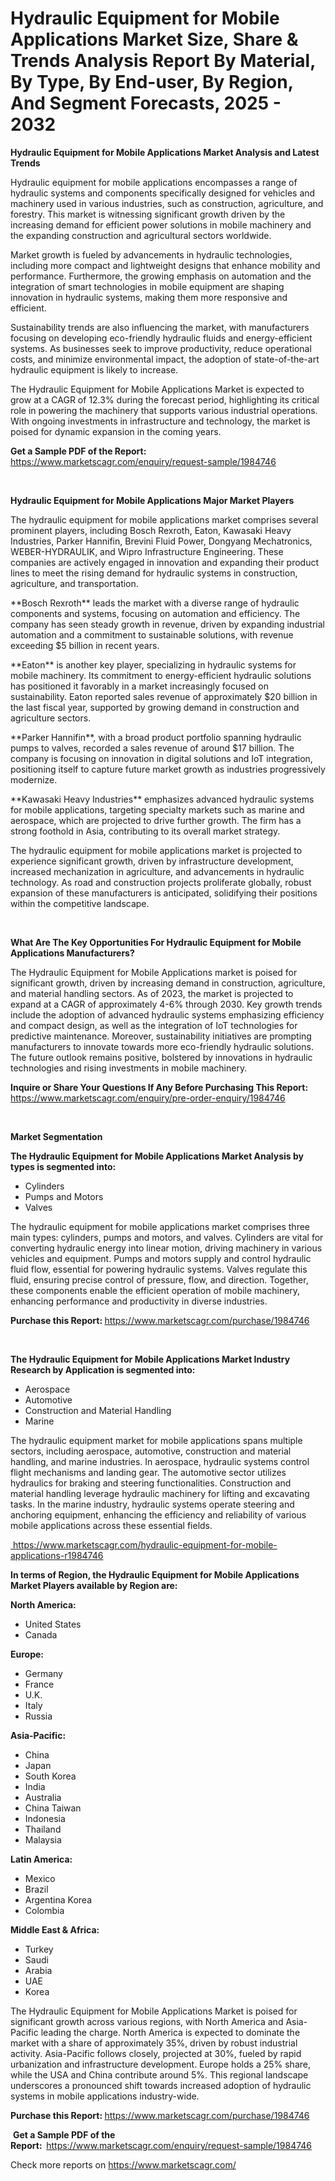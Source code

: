 <p><h1>Hydraulic Equipment for Mobile Applications Market Size, Share & Trends Analysis Report By Material, By Type, By End-user, By Region, And Segment Forecasts, 2025 - 2032</h1></p><p><strong>Hydraulic Equipment for Mobile Applications Market Analysis and Latest Trends</strong></p>
<p><p>Hydraulic equipment for mobile applications encompasses a range of hydraulic systems and components specifically designed for vehicles and machinery used in various industries, such as construction, agriculture, and forestry. This market is witnessing significant growth driven by the increasing demand for efficient power solutions in mobile machinery and the expanding construction and agricultural sectors worldwide.</p><p>Market growth is fueled by advancements in hydraulic technologies, including more compact and lightweight designs that enhance mobility and performance. Furthermore, the growing emphasis on automation and the integration of smart technologies in mobile equipment are shaping innovation in hydraulic systems, making them more responsive and efficient.</p><p>Sustainability trends are also influencing the market, with manufacturers focusing on developing eco-friendly hydraulic fluids and energy-efficient systems. As businesses seek to improve productivity, reduce operational costs, and minimize environmental impact, the adoption of state-of-the-art hydraulic equipment is likely to increase.</p><p>The Hydraulic Equipment for Mobile Applications Market is expected to grow at a CAGR of 12.3% during the forecast period, highlighting its critical role in powering the machinery that supports various industrial operations. With ongoing investments in infrastructure and technology, the market is poised for dynamic expansion in the coming years.</p></p>
<p><strong>Get a Sample PDF of the Report:&nbsp;</strong> <a href="https://www.marketscagr.com/enquiry/request-sample/1984746?utm_campaign=2471&utm_medium=2&utm_source=Github&utm_content=ia&utm_term=02032025&utm_id=hydraulic-equipment-for-mobile-applications">https://www.marketscagr.com/enquiry/request-sample/1984746</a></p>
<p>&nbsp;</p>
<p><strong>Hydraulic Equipment for Mobile Applications Major Market Players</strong></p>
<p><p>The hydraulic equipment for mobile applications market comprises several prominent players, including Bosch Rexroth, Eaton, Kawasaki Heavy Industries, Parker Hannifin, Brevini Fluid Power, Dongyang Mechatronics, WEBER-HYDRAULIK, and Wipro Infrastructure Engineering. These companies are actively engaged in innovation and expanding their product lines to meet the rising demand for hydraulic systems in construction, agriculture, and transportation.</p><p>**Bosch Rexroth** leads the market with a diverse range of hydraulic components and systems, focusing on automation and efficiency. The company has seen steady growth in revenue, driven by expanding industrial automation and a commitment to sustainable solutions, with revenue exceeding $5 billion in recent years.</p><p>**Eaton** is another key player, specializing in hydraulic systems for mobile machinery. Its commitment to energy-efficient hydraulic solutions has positioned it favorably in a market increasingly focused on sustainability. Eaton reported sales revenue of approximately $20 billion in the last fiscal year, supported by growing demand in construction and agriculture sectors.</p><p>**Parker Hannifin**, with a broad product portfolio spanning hydraulic pumps to valves, recorded a sales revenue of around $17 billion. The company is focusing on innovation in digital solutions and IoT integration, positioning itself to capture future market growth as industries progressively modernize.</p><p>**Kawasaki Heavy Industries** emphasizes advanced hydraulic systems for mobile applications, targeting specialty markets such as marine and aerospace, which are projected to drive further growth. The firm has a strong foothold in Asia, contributing to its overall market strategy.</p><p>The hydraulic equipment for mobile applications market is projected to experience significant growth, driven by infrastructure development, increased mechanization in agriculture, and advancements in hydraulic technology. As road and construction projects proliferate globally, robust expansion of these manufacturers is anticipated, solidifying their positions within the competitive landscape.</p></p>
<p>&nbsp;</p>
<p><strong>What Are The Key Opportunities For Hydraulic Equipment for Mobile Applications Manufacturers?</strong></p>
<p><p>The Hydraulic Equipment for Mobile Applications market is poised for significant growth, driven by increasing demand in construction, agriculture, and material handling sectors. As of 2023, the market is projected to expand at a CAGR of approximately 4-6% through 2030. Key growth trends include the adoption of advanced hydraulic systems emphasizing efficiency and compact design, as well as the integration of IoT technologies for predictive maintenance. Moreover, sustainability initiatives are prompting manufacturers to innovate towards more eco-friendly hydraulic solutions. The future outlook remains positive, bolstered by innovations in hydraulic technologies and rising investments in mobile machinery.</p></p>
<p><strong>Inquire or Share Your Questions If Any Before Purchasing This Report:</strong> <a href="https://www.marketscagr.com/enquiry/pre-order-enquiry/1984746?utm_campaign=2471&utm_medium=2&utm_source=Github&utm_content=ia&utm_term=02032025&utm_id=hydraulic-equipment-for-mobile-applications">https://www.marketscagr.com/enquiry/pre-order-enquiry/1984746</a></p>
<p>&nbsp;</p>
<p><strong>Market Segmentation</strong></p>
<p><strong>The Hydraulic Equipment for Mobile Applications Market Analysis by types is segmented into:</strong></p>
<p><ul><li>Cylinders</li><li>Pumps and Motors</li><li>Valves</li></ul></p>
<p><p>The hydraulic equipment for mobile applications market comprises three main types: cylinders, pumps and motors, and valves. Cylinders are vital for converting hydraulic energy into linear motion, driving machinery in various vehicles and equipment. Pumps and motors supply and control hydraulic fluid flow, essential for powering hydraulic systems. Valves regulate this fluid, ensuring precise control of pressure, flow, and direction. Together, these components enable the efficient operation of mobile machinery, enhancing performance and productivity in diverse industries.</p></p>
<p><strong>Purchase this Report:&nbsp;</strong><a href="https://www.marketscagr.com/purchase/1984746?utm_campaign=2471&utm_medium=2&utm_source=Github&utm_content=ia&utm_term=02032025&utm_id=hydraulic-equipment-for-mobile-applications">https://www.marketscagr.com/purchase/1984746</a></p>
<p>&nbsp;</p>
<p><strong>The Hydraulic Equipment for Mobile Applications Market Industry Research by Application is segmented into:</strong></p>
<p><ul><li>Aerospace</li><li>Automotive</li><li>Construction and Material Handling</li><li>Marine</li></ul></p>
<p><p>The hydraulic equipment market for mobile applications spans multiple sectors, including aerospace, automotive, construction and material handling, and marine industries. In aerospace, hydraulic systems control flight mechanisms and landing gear. The automotive sector utilizes hydraulics for braking and steering functionalities. Construction and material handling leverage hydraulic machinery for lifting and excavating tasks. In the marine industry, hydraulic systems operate steering and anchoring equipment, enhancing the efficiency and reliability of various mobile applications across these essential fields.</p></p>
<p><a href="https://www.marketscagr.com/hydraulic-equipment-for-mobile-applications-r1984746?utm_campaign=2471&utm_medium=2&utm_source=Github&utm_content=ia&utm_term=02032025&utm_id=hydraulic-equipment-for-mobile-applications">&nbsp;https://www.marketscagr.com/hydraulic-equipment-for-mobile-applications-r1984746</a></p>
<p><strong>In terms of Region, the Hydraulic Equipment for Mobile Applications Market Players available by Region are:</strong></p>
<p>
    <p> <strong> North America: </strong>
        <ul>
            <li>United States</li>
            <li>Canada</li>
        </ul>
        </p> 
    <p> <strong> Europe: </strong>
        <ul>
            <li>Germany</li>
            <li>France</li>
            <li>U.K.</li>
            <li>Italy</li>
            <li>Russia</li>
        </ul>
        </p> 
    <p> <strong> Asia-Pacific: </strong>
        <ul>
            <li>China</li>
            <li>Japan</li>
            <li>South Korea</li>
            <li>India</li>
            <li>Australia</li>
            <li>China Taiwan</li>
            <li>Indonesia</li>
            <li>Thailand</li>
            <li>Malaysia</li>
        </ul>
        </p> 
    <p> <strong> Latin America: </strong>
        <ul>
            <li>Mexico</li>
            <li>Brazil</li>
            <li>Argentina Korea</li>
            <li>Colombia</li>
        </ul>
        </p> 
    <p> <strong> Middle East & Africa: </strong>
        <ul>
            <li>Turkey</li>
            <li>Saudi</li>
            <li>Arabia</li>
            <li>UAE</li>
            <li>Korea</li>
        </ul>
    </p>
    </p>
<p><p>The Hydraulic Equipment for Mobile Applications Market is poised for significant growth across various regions, with North America and Asia-Pacific leading the charge. North America is expected to dominate the market with a share of approximately 35%, driven by robust industrial activity. Asia-Pacific follows closely, projected at 30%, fueled by rapid urbanization and infrastructure development. Europe holds a 25% share, while the USA and China contribute around 5%. This regional landscape underscores a pronounced shift towards increased adoption of hydraulic systems in mobile applications industry-wide.</p></p>
<p><strong>Purchase this Report: </strong><a href="https://www.marketscagr.com/purchase/1984746?utm_campaign=2471&utm_medium=2&utm_source=Github&utm_content=ia&utm_term=02032025&utm_id=hydraulic-equipment-for-mobile-applications">https://www.marketscagr.com/purchase/1984746</a></p>
<p>&nbsp;<strong>Get a Sample PDF of the Report:&nbsp;&nbsp;</strong><a href="https://www.marketscagr.com/enquiry/request-sample/1984746?utm_campaign=2471&utm_medium=2&utm_source=Github&utm_content=ia&utm_term=02032025&utm_id=hydraulic-equipment-for-mobile-applications">https://www.marketscagr.com/enquiry/request-sample/1984746</a></p>
<p><strong></strong></p>
<p>Check more reports on <a href="https://www.marketscagr.com/?utm_campaign=2471&utm_medium=2&utm_source=Github&utm_content=ia&utm_term=02032025&utm_id=hydraulic-equipment-for-mobile-applications">https://www.marketscagr.com/</a></p>